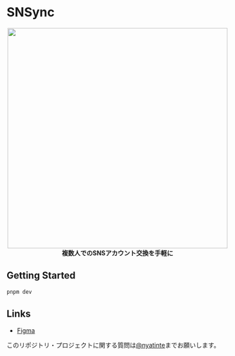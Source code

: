 # SNSync

<p align="center">
  <img width="500" src="https://github.com/ycu-engine/SNSync/assets/104000239/027d3c37-f1fe-43aa-af1d-b6b3540202c9" />
  <br />
  <span style="font-weight: bold">複数人でのSNSアカウント交換を手軽に</span>
</p>




## Getting Started

```sh
pnpm dev
```

## Links
- [Figma](https://www.figma.com/file/zp6wlNLV3k8yiP8j5KYnx0/SNSync?type=design&node-id=2-172&mode=design&t=ThThIOv2EjMBsCtv-0)

このリポジトリ・プロジェクトに関する質問は[@nyatinte](https://github.com/nyatinte)までお願いします。
